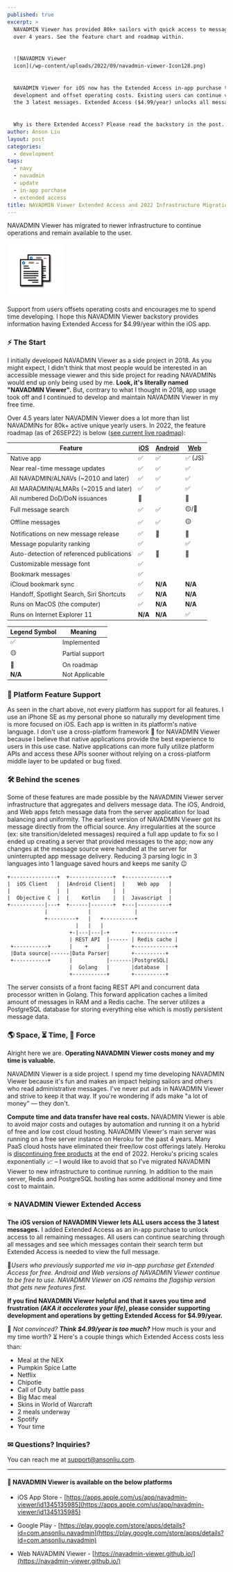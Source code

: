 ```yaml
---
published: true
excerpt: >
  NAVADMIN Viewer has provided 80k+ sailors with quick access to messages for
  over 4 years. See the feature chart and roadmap within. 


  ![NAVADMIN Viewer
  icon](/wp-content/uploads/2022/09/navadmin-viewer-Icon128.png)


  NAVADMIN Viewer for iOS now has the Extended Access in-app purchase to support
  development and offset operating costs. Existing users can continue viewing
  the 3 latest messages. Extended Access ($4.99/year) unlocks all messages.


  Why is there Extended Access? Please read the backstory in the post. 
author: Anson Liu
layout: post
categories:
  - development
tags:
  - navy
  - navadmin
  - update
  - in-app purchase
  - extended access
title: NAVADMIN Viewer Extended Access and 2022 Infrastructure Migration
---
```


NAVADMIN Viewer has migrated to newer infrastructure to continue operations and remain available to the user.

![NAVADMIN Viewer icon](/wp-content/uploads/2022/09/navadmin-viewer-Icon128.png)

Support from users offsets operating costs and encourages me to spend time developing. I hope this NAVADMIN Viewer backstory provides information having Extended Access for $4.99/year within the iOS app.

### ⚡ The Start

I initially developed NAVADMIN Viewer as a side project in 2018. As you might expect, I didn't think that most people would be interested in an accessible message viewer and this side project for reading NAVADMINs would end up only being used by me. **Look, it's literally named "NAVADMIN Viewer".** But, contrary to what I thought in 2018, app usage took off and I continued to develop and maintain NAVADMIN Viewer in my free time.

Over 4.5 years later NAVADMIN Viewer does a lot more than list NAVADMINs for 80k+ active unique yearly users. In 2022, the feature roadmap (as of 26SEP22) is below ([see current live roadmap](https://github.com/navadmin-viewer/.github/blob/main/profile/README.md)):

| Feature      | [iOS](https://apps.apple.com/us/app/navadmin-viewer/id1345135985) | [Android](https://play.google.com/store/apps/details?id=com.ansonliu.navadmin) | [Web](https://navadmin-viewer.github.io/) |
| ----------- | ----------- | ----------- | ----------- |
| Native app | ✅ | ✅ | ✅ (JS) |
| Near real-time message updates | ✅ | ✅ | ✅ |
| All NAVADMIN/ALNAVs (~2010 and later) | ✅ | ✅ | ✅ |
| All MARADMIN/ALMARs (~2015 and later) | ✅ | ✅ | ✅ |
| All numbered DoD/DoN issuances | 🚧 |  | 🚧 |
| Full message search   | ✅ | ✅ | 🟡/🚧 |
| Offline messages | ✅ | ✅ | 🟡 |
| Notifications on new message release | ✅ | 🚧 | 🚧 |
| Message popularity ranking | ✅ |  | ✅ |
| Auto-detection of referenced publications | ✅ | 🚧 | 🚧 |
| Customizable message font | ✅ |  |  |
| Bookmark messages | ✅ |  |  |
| iCloud bookmark sync | ✅ | __N/A__ | __N/A__ |
| Handoff, Spotlight Search, Siri Shortcuts | ✅ | __N/A__ | __N/A__ |
| Runs on MacOS (the computer) | ✅ | __N/A__ | __N/A__ |
| Runs on Internet Explorer 11 | __N/A__ | __N/A__ | ✅ |

| Legend Symbol | Meaning |
| ----------- | ----------- |
| ✅ | Implemented |
| 🟡 | Partial support |
| 🚧 | On roadmap |
| __N/A__ | Not Applicable |

### 📱 Platform Feature Support

As seen in the chart above, not every platform has support for all features. I use an iPhone SE as my personal phone so naturally my development time is more focused on iOS. Each app is written in its platform's native language. I don't use a cross-platform framework 🤢 for NAVADMIN Viewer because I believe that native applications provide the best experience to users in this use case. Native applications can more fully utilize platform APIs and access these APIs sooner without relying on a cross-platform middle layer to be updated or bug fixed.

### 🛠 Behind the scenes

Some of these features are made possible by the NAVADMIN Viewer server infrastructure that aggregates and delivers message data. The iOS, Android, and Web apps fetch message data from the server application for load balancing and uniformity. The earliest version of NAVADMIN Viewer got its message directly from the official source. Any irregularities at the source (ex: site transition/deleted messages) required a full app update to fix so I ended up creating a server that provided messages to the app; now any changes at the message source were handled at the server for uninterrupted app message delivery. Reducing 3 parsing logic in 3 languages into 1 language saved hours and keeps me sanity 😉

```                                                                                                        
+---------------+  +--------------+  +--------------+     
|  iOS Client   |  |Android Client|  |    Web app   |     
|               |  |              |  |              |     
|  Objective C  |  |    Kotlin    |  |  Javascript  |     
+-----------|---+  +------|-------+  +---|----------+     
            |             |              |                
            +---------+   |   +----------+                
                      |   |   |                           
                    +-|---|---|-+       +-------------+   
                    | REST API  |------ | Redis cache |   
 +-----------+      |    +      |       +-------------+   
 |Data source|------|Data Parser|       +----------+      
 +-----------+      |           |-------|PostgreSQL|      
                    |  Golang   |       |database  |      
                    +-----------+       +----------+        
```

The server consists of a front facing REST API and concurrent data processor written in Golang. This forward application caches a limited amount of messages in RAM and a Redis cache. The server utilizes a PostgreSQL database for storing everything else which is mostly persistent message data.

### 🌎 Space, ⏳ Time, 🧨 Force

Alright here we are. **Operating NAVADMIN Viewer costs money and my time is valuable.**

NAVADMIN Viewer is a side project. I spend my time developing NAVADMIN Viewer because it's fun and makes an impact helping sailors and others who read administrative messages. I've never put ads in NAVADMIN Viewer and strive to keep it that way. If you're wondering if ads make "a lot of money" — they don't.

**Compute time and data transfer have real costs.** NAVADMIN Viewer is able to avoid major costs and outages by automation and running it on a hybrid of free and low cost cloud hosting. NAVADMIN Viewer's main server was running on a free server instance on Heroku for the past 4 years. Many PaaS cloud hosts have eliminated their free/low cost offerings lately. Heroku is [discontinuing free products](https://help.heroku.com/RSBRUH58/removal-of-heroku-free-product-plans-faq) at the end of 2022. Heroku's pricing scales exponentially 📈 – I would like to avoid that so I've migrated NAVADMIN Viewer to new infrastructure to continue running. In addition to the main server, Redis and PostgreSQL hosting has some additional money and time cost to maintain.

### ⭐ NAVADMIN Viewer Extended Access

**The iOS version of NAVADMIN Viewer lets ALL users access the 3 latest messages.** I added Extended Access as an in-app purchase to unlock access to all remaining messages. All users can continue searching through all messages and see which messages contain their search term but Extended Access is needed to view the full message.

💯*Users who previously supported me via in-app purchase get Extended Access for free. Android and Web versions of NAVADMIN Viewer continue to be free to use. NAVADMIN Viewer on iOS remains the flagship version that gets new features first.*

**If you find NAVADMIN Viewer helpful and that it saves you time and frustration *(AKA it accelerates your life)*, please consider supporting development and operations by getting Extended Access for $4.99/year.**

💸 *Not convinced? **Think $4.99/year is too much?*** How much is your and my time worth? ⏳ Here's a couple things which Extended Access costs less than:

- Meal at the NEX
- Pumpkin Spice Latte
- Netflix
- Chipotle
- Call of Duty battle pass
- Big Mac meal
- Skins in World of Warcraft
- 2 meals underway
- Spotify
- Your time

### ✉ Questions? Inquiries?

You can reach me at [support@ansonliu.com](mailto:support@ansonliu.com).

---

#### 📱 NAVADMIN Viewer is available on the below platforms

- iOS App Store - [https://apps.apple.com/us/app/navadmin-viewer/id1345135985](https://apps.apple.com/us/app/navadmin-viewer/id1345135985) 
- Google Play - [https://play.google.com/store/apps/details?id=com.ansonliu.navadmin](https://play.google.com/store/apps/details?id=com.ansonliu.navadmin)

- Web NAVADMIN Viewer - [https://navadmin-viewer.github.io/](https://navadmin-viewer.github.io/)
